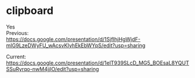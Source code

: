 # clipboard  
Yes  
Previous:  
https://docs.google.com/presentation/d/1SjfIhjHgWjdF-mIG9LzeDWyFU_wAcsvKIyhEkEbWYpS/edit?usp=sharing  

Current:  
https://docs.google.com/presentation/d/1elT939SLcD_MG5_BOEsaL8YQUTSSuRyrqo-nwM4jjIO/edit?usp=sharing  


